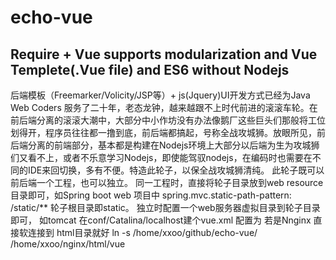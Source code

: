 # echo-vue
## Require + Vue supports  modularization and Vue Templete(.Vue file) and ES6  without Nodejs 
  后端模板（Freemarker/Volicity/JSP等）+ js(Jquery)UI开发方式已经为Java Web Coders 服务了二十年，老态龙钟，越来越跟不上时代前进的滚滚车轮。在前后端分离的滚滚大潮中，大部分中小作坊没有办法像鹅厂这些巨头们那般将工位划得开，程序员往往都一撸到底，前后端都搞起，号称全战攻城狮。放眼所见，前后端分离的前端部分，基本都是构建在Nodejs环境上大部分以后端为生为攻城狮们又看不上，或者不乐意学习Nodejs，即使能驾驭nodejs，在编码时也需要在不同的IDE来回切换，多有不便。特造此轮子，以保全战攻城狮清纯。
  此轮子既可以前后端一个工程，也可以独立。
  同一工程时，直接将轮子目录放到web resource目录即可，如Spring boot web 项目中
  spring.mvc.static-path-pattern: /static/**   轮子根目录即static。
  独立时配置一个web服务器虚拟目录到轮子目录即可，
  如tomcat 在conf/Catalina/localhost建个vue.xml 配置为 <Context docBase="/home/xxoo/github/echo-vue" reloadable="true"/>
  若是Nnginx 直接软连接到 html目录就好 ln -s /home/xxoo/github/echo-vue/ /home/xxoo/nginx/html/vue
